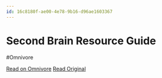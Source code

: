```yaml
---
id: 16c8180f-ae00-4e78-9b16-d96ae1603367
---
```


# Second Brain Resource Guide
#Omnivore

[Read on Omnivore](https://omnivore.app/me/second-brain-resource-guide-18f9e929153)
[Read Original](https://www.buildingasecondbrain.com/resources)


